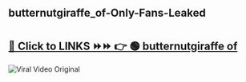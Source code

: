 
 ## butternutgiraffe_of-Only-Fans-Leaked

# <h2><a href="https://clipsfans.com/butternutgiraffe_of&ref=git">🔗 Click to LINKS ⏩⏩ 👉 🟢 butternutgiraffe of </a></h2>

<a href="https://clipsfans.com/butternutgiraffe_of&ref=git" rel="nofollow" data-target="animated-image.originalLink"><img src="https://i.ibb.co.com/xMMVF88/686577567.gif" alt="Viral Video Original" style="max-width: 100%; display: inline-block;" data-target="animated-image.originalImage"></a>
